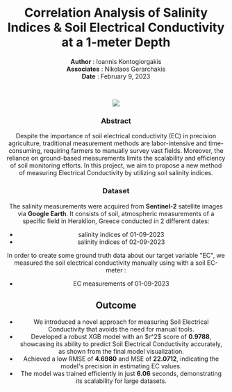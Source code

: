 <center>
  
<h1> <b>Correlation Analysis of Salinity Indices & Soil Electrical Conductivity at a 1-meter Depth</b> </h1>


  
<b>Author</b>      : Ioannis Kontogiorgakis <br>
<b>Associates</b> : Nikolaos Gerarchakis <br>
<b>Date</b>             : February 9, 2023 <br>

<br>

![](https://drive.google.com/uc?export=view&id=13qxDn2dk5xE6U4tZW-zmKBjo95RnTg44)

<h3> <b>Abstract</b> </h3>

Despite the importance of soil electrical conductivity (EC) in precision agriculture, traditional measurement methods are labor-intensive
and time-consuming, requiring farmers to manually survey vast fields. Moreover, the reliance on ground-based measurements limits the scalability and efficiency of soil monitoring efforts. In this project, we aim
to propose a new method of measuring Electrical Conductivity by utilizing soil salinity indices.

<h3> <b>Dataset</b> </h3>

The salinity measurements were acquired from <b>Sentinel-2</b> satellite images via <b>Google Earth</b>. It consists of soil, atmospheric measurements of a specific field in Heraklion, Greece conducted in 2 different dates:

<ul>
<li>salinity indices of 01-09-2023</li>
<li>salinity indices of 02-09-2023</li>
</ul>

In order to create some ground truth data about our target variable "EC", we measured the soil electrical conductivity manually using with a soil EC-meter :
<ul>
<li> EC measurements of 01-09-2023</li>
</ul>


<h2><b> Outcome </b></h2>

<ul>
<li> We introduced a novel approach for measuring Soil Electrical Conductivity that avoids the need for manual tools.
<li>Developed a robust XGB model with an $r^2$ score of <b>0.9788</b>, showcasing its ability to predict Soil Electrical Conductivity accurately, as shown from the final model visualization.</li>
<li>Achieved a low RMSE of <b>4.6980</b> and MSE of <b>22.0712</b>, indicating the model's precision in estimating EC values.</li>
<li>The model was trained efficiently in just <b>6.06</b> seconds, demonstrating its scalability for large datasets.</li>
</ul>
